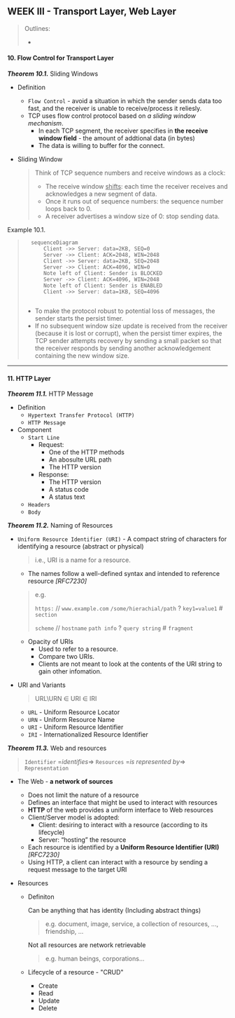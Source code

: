 ## WEEK III - Transport Layer, Web Layer

>Outlines:
>
>- 

#### 10. Flow Control for Transport Layer

***Theorem 10.1.*** Sliding Windows

- Definition
  - `Flow Control` - avoid a situation in which the sender sends data too fast, and the receiver is unable to receive/process it reliesly. 
  - TCP uses flow control protocol based on *a sliding window mechanism*. 
    - In each TCP segment, the receiver specifies in **the receive window field** - the amount of addtional data (in bytes)
    - The data is willing to buffer for the connect. 

- Sliding Window

  >  Think of TCP sequence numbers and receive windows as a clock: 
  >
  > - The receive window <u>shifts</u>: each time the receiver receives and acknowledges a new segment of data. 
  > - Once it runs out of sequence numbers: the sequence number loops back to 0.
  > - A receiver advertises a window size of 0: stop sending data. 

Example 10.1. 



> ```mermaid
> 	sequenceDiagram
> 		Client ->> Server: data=2KB, SEQ=0
> 		Server ->> Client: ACK=2048, WIN=2048
> 		Client ->> Server: data=2KB, SEQ=2048
> 		Server ->> Client: ACK=4096, WIN=0
> 		Note left of Client: Sender is BLOCKED
> 		Server ->> Client: ACK=4096, WIN=2048
> 		Note left of Client: Sender is ENABLED
> 		Client ->> Server: data=1KB, SEQ=4096
> 		
> ```
>
> - To make the protocol robust to potential loss of messages, the sender starts the persist timer. 
> - If no subsequent window size update is received from the receiver (because it is lost or corrupt), when the persist timer expires, the TCP sender attempts recovery by sending a small packet so that the receiver responds by sending another acknowledgement containing the new window size. 

---

#### 11. HTTP Layer

***Theorem 11.1.*** HTTP Message

- Definition
  - `Hypertext Transfer Protocol (HTTP)`
  - `HTTP Message`
- Component
  - `Start Line`
    - Request: 
      - One of the HTTP methods
      - An abosulte URL path
      - The HTTP version
    - Response: 
      - The HTTP version
      - A status code
      - A status text
  - `Headers`
  - `Body`

***Theorem 11.2.*** Naming of Resources

- `Uniform Resource Identifier (URI)` - A compact string of characters for identifying a resource (abstract or physical)

  > i.e., URI is a name for a resource. 

  - The names follow a well-defined syntax and intended to reference resource *[RFC7230]*

  > e.g. 
  >
  > `https:` // `www.example.com` `/some/hierachial/path` ? `key1=value1` # `section`
  >
  > `scheme` // `hostname` `path info` ? `query string` # `fragment`

  - Opacity of URIs
    - Used to refer to a resource. 
    - Compare two URIs. 
    - Clients are not meant to look at the contents of the URI string to gain other infomation. 

- URI and Variants

  > URL\URN $\in$ URI $\in$ IRI

  - `URL` - Uniform Resource Locator
  - `URN` - Uniform Resource Name
  - `URI` - Uniform Resource Identifier
  - `IRI` - Internationalized Resource Identifier

***Theorem 11.3.*** Web and resources

> `Identifier` =*identifies*=> `Resources` =*is represented by*=> `Representation`

- The Web - **a network of sources**
  - Does not limit the nature of a resource
  - Defines an interface that might be used to interact with resources
  - **HTTP** of the web provides a uniform interface to Web resources
  - Client/Server model is adopted: 
    - Client: desiring to interact with a resource (according to its lifecycle)
    - Server: “hosting” the resource
  - Each resource is identified by a **Uniform Resource Identifier (URI)** *[RFC7230]*
  - Using HTTP, a client can interact with a resource by sending a request message to the target URI

- Resources 

  - Definiton

    Can be anything that has identity (Including abstract things)

    > e.g. document, image, service, a collection of resources, ..., friendship, ...

    Not all resources are network retrievable

    > e.g. human beings, corporations...

  - Lifecycle of a resource - "CRUD"

    - Create
    - Read
    - Update
    - Delete